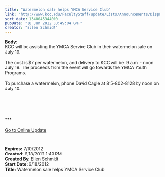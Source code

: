 ```yaml
---
title: "Watermelon sale helps YMCA Service Club"
link: "http://www.kcc.edu/FacultyStaff/update/Lists/Announcements/DispForm.aspx?ID=738"
sort_date: 1340045344000
pubDate: "18 Jun 2012 18:49:04 GMT"
creator: "Ellen Schmidt"
---
```


<div><b>Body:</b> <div class="ExternalClassF5913B278DB14310B7719C040B9F29F0">
<div>KCC will be assisting the YMCA Service Club in their watermelon sale on July 19.</div>
<div> </div>
<div>The cost is $7 per watermelon, and delivery to KCC will be  9 a.m. - noon July 19. The proceeds from the event will go towards the YMCA Youth Programs.</div>
<div> </div>
<div>
<div>To purchase a watermelon, phone David Cagle at 815-802-8128 by noon on July 10.</div>
<div> </div>
<div> </div>
<div> </div>
<div> </div>
<div>
<div class="ExternalClass95AE8F95A9B447AC94D76AD6DF4788EA" align="left"><br />***<br /> <br /><a href="/FacultyStaff/update/Pages/dailyupdate.aspx">Go to Online Update</a><font size="2"></font></div>
<p align="left"><font size="2"> </p></font></div></div></div></div>
<div><b>Expires:</b> 7/10/2012</div>
<div><b>Created:</b> 6/18/2012 1:49 PM</div>
<div><b>Created By:</b> Ellen Schmidt</div>
<div><b>Start Date:</b> 6/18/2012</div>
<div><b>Title:</b> Watermelon sale helps YMCA Service Club</div>

